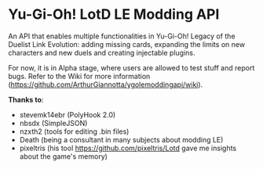# Yu-Gi-Oh! LotD LE Modding API
An API that enables multiple functionalities in Yu-Gi-Oh! Legacy of the Duelist Link Evolution: adding missing cards, expanding the limits on new characters and new duels and creating injectable plugins.

For now, it is in Alpha stage, where users are allowed to test stuff and report bugs. Refer to the Wiki for more information (https://github.com/ArthurGiannotta/ygolemoddingapi/wiki).

**Thanks to**:
- stevemk14ebr (PolyHook 2.0)
- nbsdx (SimpleJSON)
- nzxth2 (tools for editing .bin files)
- Death (being a consultant in many subjects about modding LE)
- pixeltris (his tool https://github.com/pixeltris/Lotd gave me insights about the game's memory)

